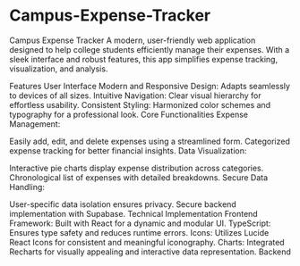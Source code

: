 # Campus-Expense-Tracker
Campus Expense Tracker
A modern, user-friendly web application designed to help college students efficiently manage their expenses. With a sleek interface and robust features, this app simplifies expense tracking, visualization, and analysis.

Features
User Interface
Modern and Responsive Design: Adapts seamlessly to devices of all sizes.
Intuitive Navigation: Clear visual hierarchy for effortless usability.
Consistent Styling: Harmonized color schemes and typography for a professional look.
Core Functionalities
Expense Management:

Easily add, edit, and delete expenses using a streamlined form.
Categorized expense tracking for better financial insights.
Data Visualization:

Interactive pie charts display expense distribution across categories.
Chronological list of expenses with detailed breakdowns.
Secure Data Handling:

User-specific data isolation ensures privacy.
Secure backend implementation with Supabase.
Technical Implementation
Frontend
Framework: Built with React for a dynamic and modular UI.
TypeScript: Ensures type safety and reduces runtime errors.
Icons: Utilizes Lucide React Icons for consistent and meaningful iconography.
Charts: Integrated Recharts for visually appealing and interactive data representation.
Backend
